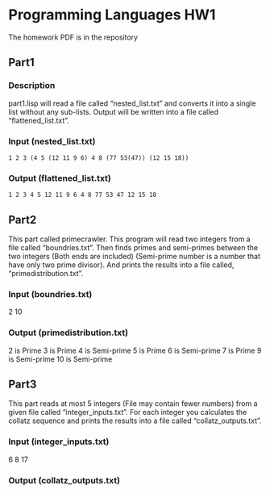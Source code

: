 # Programming Languages HW1

The homework PDF is in the repository

## Part1

### Description
part1.lisp will read a file called “nested_list.txt” and converts it into a single list without any sub-lists. Output will be written into a file called “flattened_list.txt”.

### Input (nested_list.txt)
```
1 2 3 (4 5 (12 11 9 6) 4 8 (77 53(47)) (12 15 18))
```
### Output (flattened_list.txt)
```
1 2 3 4 5 12 11 9 6 4 8 77 53 47 12 15 18
```

## Part2
This part called primecrawler. This program will read two integers from a file called “boundries.txt”. Then finds primes and semi-primes between the two integers (Both ends are included) (Semi-prime number is a number that have only two prime divisor). And prints the results into a file called, “primedistribution.txt”. 

### Input (boundries.txt)
2 10

### Output (primedistribution.txt)
2 is Prime
3 is Prime
4 is Semi-prime
5 is Prime
6 is Semi-prime
7 is Prime
9 is Semi-prime
10 is Semi-prime

## Part3
This part reads at most 5 integers (File may contain fewer numbers) from a given file called “integer_inputs.txt”. For each integer you calculates the collatz sequence and prints the results into a file called “collatz_outputs.txt”.

### Input (integer_inputs.txt)
6 8 17


### Output (collatz_outputs.txt)
